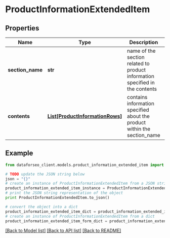 # ProductInformationExtendedItem


## Properties

Name | Type | Description | Notes
------------ | ------------- | ------------- | -------------
**section_name** | **str** | name of the section related to product information specified in the contents | [optional] 
**contents** | [**List[ProductInformationRows]**](ProductInformationRows.md) | contains information specified about the product within the section_name | [optional] 

## Example

```python
from dataforseo_client.models.product_information_extended_item import ProductInformationExtendedItem

# TODO update the JSON string below
json = "{}"
# create an instance of ProductInformationExtendedItem from a JSON string
product_information_extended_item_instance = ProductInformationExtendedItem.from_json(json)
# print the JSON string representation of the object
print ProductInformationExtendedItem.to_json()

# convert the object into a dict
product_information_extended_item_dict = product_information_extended_item_instance.to_dict()
# create an instance of ProductInformationExtendedItem from a dict
product_information_extended_item_form_dict = product_information_extended_item.from_dict(product_information_extended_item_dict)
```
[[Back to Model list]](../README.md#documentation-for-models) [[Back to API list]](../README.md#documentation-for-api-endpoints) [[Back to README]](../README.md)


